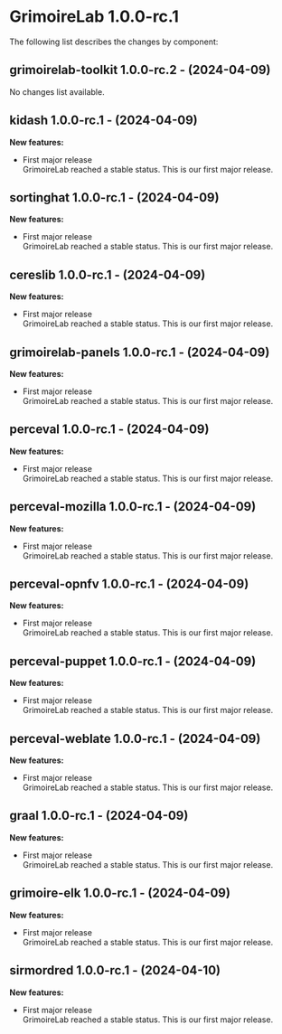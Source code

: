 # GrimoireLab 1.0.0-rc.1
The following list describes the changes by component:

## grimoirelab-toolkit 1.0.0-rc.2 - (2024-04-09)

No changes list available.

## kidash 1.0.0-rc.1 - (2024-04-09)

**New features:**

 * First major release\
   GrimoireLab reached a stable status. This is our first major release.

## sortinghat 1.0.0-rc.1 - (2024-04-09)

**New features:**

 * First major release\
   GrimoireLab reached a stable status. This is our first major release.

## cereslib 1.0.0-rc.1 - (2024-04-09)

**New features:**

 * First major release\
   GrimoireLab reached a stable status. This is our first major release.

## grimoirelab-panels 1.0.0-rc.1 - (2024-04-09)

**New features:**

 * First major release\
   GrimoireLab reached a stable status. This is our first major release.

## perceval 1.0.0-rc.1 - (2024-04-09)

**New features:**

 * First major release\
   GrimoireLab reached a stable status. This is our first major release.

## perceval-mozilla 1.0.0-rc.1 - (2024-04-09)

**New features:**

 * First major release\
   GrimoireLab reached a stable status. This is our first major release.

## perceval-opnfv 1.0.0-rc.1 - (2024-04-09)

**New features:**

 * First major release\
   GrimoireLab reached a stable status. This is our first major release.

## perceval-puppet 1.0.0-rc.1 - (2024-04-09)

**New features:**

 * First major release\
   GrimoireLab reached a stable status. This is our first major release.

## perceval-weblate 1.0.0-rc.1 - (2024-04-09)

**New features:**

 * First major release\
   GrimoireLab reached a stable status. This is our first major release.

## graal 1.0.0-rc.1 - (2024-04-09)

**New features:**

 * First major release\
   GrimoireLab reached a stable status. This is our first major release.

## grimoire-elk 1.0.0-rc.1 - (2024-04-09)

**New features:**

 * First major release\
   GrimoireLab reached a stable status. This is our first major release.

## sirmordred 1.0.0-rc.1 - (2024-04-10)

**New features:**

 * First major release\
   GrimoireLab reached a stable status. This is our first major release.

